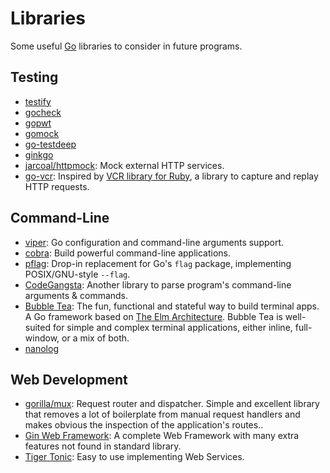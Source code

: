 Libraries
=========

Some useful [Go](http://golang.org) libraries to consider in future programs.


Testing
-------

 - [testify](https://github.com/stretchr/testify)
 - [gocheck](https://labix.org/gocheck)
 - [gopwt](https://github.com/ToQoz/gopwt)
 - [gomock](https://github.com/golang/mock)
 - [go-testdeep](https://github.com/maxatome/go-testdeep)
 - [ginkgo](https://github.com/onsi/ginkgo)
 - [jarcoal/httpmock](https://github.com/jarcoal/httpmock):
   Mock external HTTP services.
 - [go-vcr](https://github.com/dnaeon/go-vcr):
   Inspired by [VCR library for Ruby](https://github.com/vcr/vcr),
   a library to capture and replay HTTP requests.


Command-Line
------------

 - [viper](https://github.com/spf13/viper):
   Go configuration and command-line arguments support.
 - [cobra](https://github.com/spf13/cobra):
   Build powerful command-line applications.
 - [pflag](https://github.com/ogier/pflag):
   Drop-in replacement for Go's `flag` package,
   implementing POSIX/GNU-style `--flag`.
 - [CodeGangsta](https://github.com/codegangsta/cli):
   Another library to parse program's command-line arguments & commands.
 - [Bubble Tea](https://github.com/charmbracelet/bubbletea):
   The fun, functional and stateful way to build terminal apps. A Go framework
   based on [The Elm Architecture](https://guide.elm-lang.org/architecture/).
   Bubble Tea is well-suited for simple and complex terminal applications,
   either inline, full-window, or a mix of both.
 - [nanolog](https://github.com/ScottMansfield/nanolog)


Web Development
---------------

 - [gorilla/mux](https://github.com/gorilla/mux):
   Request router and dispatcher.
   Simple and excellent library that removes a lot of boilerplate from manual
   request handlers and makes obvious the inspection of the application's routes..
 - [Gin Web Framework](https://github.com/gin-gonic/gin):
   A complete Web Framework with many extra features not found in standard
   library.
 - [Tiger Tonic](https://github.com/rcrowley/go-tigertonic):
   Easy to use implementing Web Services.
